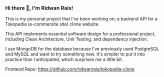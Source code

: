 ### Hi there 👋, I'm Ridwan Rais!
This is my personal project that I've been working on; a backend API for a Tokopedia (e-commersite site) clone website.

This API implements essential software design for a professional project, including Clean Architecture, Unit Testing, and dependency injection.

I use MongoDB for the database because I've previously used PostgreSQL and MySQL and want to try something new. It's simpler to put it into practice than I anticipated, which surprises me a little bit.

Frontend Repo: https://github.com/ridwanrais/tokopedia-clone
